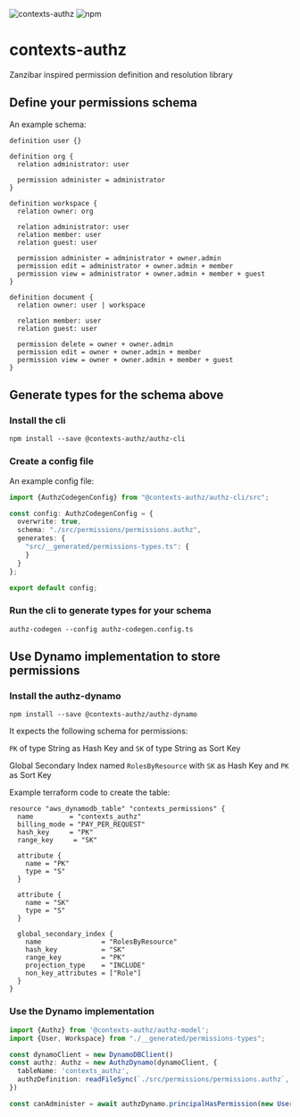 ![contexts-authz](https://github.com/sgorshechnikov/contexts-authz/actions/workflows/node.js.yml/badge.svg)
![npm](https://img.shields.io/npm/v/@contexts-authz/authz-cli)

# contexts-authz
Zanzibar inspired permission definition and resolution library

## Define your permissions schema

An example schema:

```
definition user {}

definition org {
  relation administrator: user

  permission administer = administrator
}

definition workspace {
  relation owner: org

  relation administrator: user
  relation member: user
  relation guest: user

  permission administer = administrator + owner.admin
  permission edit = administrator + owner.admin + member
  permission view = administrator + owner.admin + member + guest
}

definition document {
  relation owner: user | workspace

  relation member: user
  relation guest: user

  permission delete = owner + owner.admin
  permission edit = owner + owner.admin + member
  permission view = owner + owner.admin + member + guest
}
```

## Generate types for the schema above

### Install the cli

`npm install --save @contexts-authz/authz-cli`

### Create a config file

An example config file:

```typescript
import {AuthzCodegenConfig} from "@contexts-authz/authz-cli/src";

const config: AuthzCodegenConfig = {
  overwrite: true,
  schema: "./src/permissions/permissions.authz",
  generates: {
    "src/__generated/permissions-types.ts": {
    }
  }
};

export default config;
```

### Run the cli to generate types for your schema

`authz-codegen --config authz-codegen.config.ts`

## Use Dynamo implementation to store permissions

### Install the authz-dynamo

`npm install --save @contexts-authz/authz-dynamo`

It expects the following schema for permissions:

`PK` of type String as Hash Key and 
`SK` of type String as Sort Key

Global Secondary Index named `RolesByResource` with `SK` as Hash Key and `PK` as Sort Key

Example terraform code to create the table:

```hcl
resource "aws_dynamodb_table" "contexts_permissions" {
  name         = "contexts_authz"
  billing_mode = "PAY_PER_REQUEST"
  hash_key     = "PK"
  range_key     = "SK"

  attribute {
    name = "PK"
    type = "S"
  }

  attribute {
    name = "SK"
    type = "S"
  }

  global_secondary_index {
    name               = "RolesByResource"
    hash_key           = "SK"
    range_key          = "PK"
    projection_type    = "INCLUDE"
    non_key_attributes = ["Role"]
  }
}
```

### Use the Dynamo implementation

```typescript
import {Authz} from '@contexts-authz/authz-model';
import {User, Workspace} from "./__generated/permissions-types";

const dynamoClient = new DynamoDBClient()
const authz: Authz = new AuthzDynamo(dynamoClient, {
  tableName: 'contexts_authz',
  authzDefinition: readFileSync(`./src/permissions/permissions.authz`, {encoding: 'utf-8'})
})

const canAdminister = await authzDynamo.principalHasPermission(new User('user-id'), new Workspace('workspace-id'), Workspace.Permission.Administer)
```
